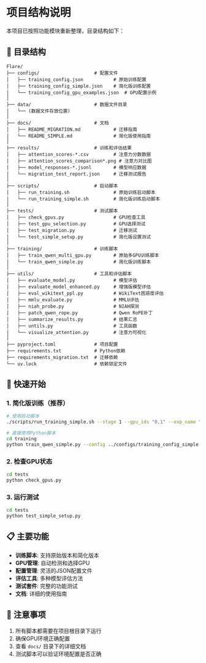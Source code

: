 # 项目结构说明

本项目已按照功能模块重新整理，目录结构如下：

## 📁 目录结构

```
Flare/
├── configs/                    # 配置文件
│   ├── training_config.json           # 原始训练配置
│   ├── training_config_simple.json    # 简化版训练配置
│   └── training_config_gpu_examples.json  # GPU配置示例
│
├── data/                       # 数据文件目录
│   └── (数据文件存放位置)
│
├── docs/                       # 文档
│   ├── README_MIGRATION.md            # 迁移指南
│   └── README_SIMPLE.md               # 简化版使用指南
│
├── results/                    # 训练和评估结果
│   ├── attention_scores-*.csv         # 注意力分数数据
│   ├── attention_scores_comparison*.png # 注意力对比图
│   ├── model_responses-*.jsonl        # 模型响应数据
│   └── migration_test_report.json     # 迁移测试报告
│
├── scripts/                    # 启动脚本
│   ├── run_training.sh                # 原始训练启动脚本
│   └── run_training_simple.sh         # 简化版训练启动脚本
│
├── tests/                      # 测试脚本
│   ├── check_gpus.py                  # GPU检查工具
│   ├── test_gpu_selection.py          # GPU选择测试
│   ├── test_migration.py              # 迁移测试
│   └── test_simple_setup.py           # 简化版设置测试
│
├── training/                   # 训练脚本
│   ├── train_qwen_multi_gpu.py        # 原始多GPU训练脚本
│   └── train_qwen_simple.py           # 简化版训练脚本
│
├── utils/                      # 工具和评估脚本
│   ├── evaluate_model.py              # 模型评估
│   ├── evaluate_model_enhanced.py     # 增强版模型评估
│   ├── eval_wikitext_ppl.py           # WikiText困惑度评估
│   ├── mmlu_evaluate.py               # MMLU评估
│   ├── niah_probe.py                  # NIAH探测
│   ├── patch_qwen_rope.py             # Qwen RoPE补丁
│   ├── summarize_results.py           # 结果汇总
│   ├── untils.py                      # 工具函数
│   └── visualize_attention.py         # 注意力可视化
│
├── pyproject.toml              # 项目配置
├── requirements.txt            # Python依赖
├── requirements_migration.txt  # 迁移依赖
└── uv.lock                     # 依赖锁定文件
```

## 🚀 快速开始

### 1. 简化版训练（推荐）
```bash
# 使用启动脚本
./scripts/run_training_simple.sh --stage 1 --gpu_ids "0,1" --exp_name "my_experiment"

# 直接使用Python脚本
cd training
python train_qwen_simple.py --config ../configs/training_config_simple.json --gpu_ids "0,1"
```

### 2. 检查GPU状态
```bash
cd tests
python check_gpus.py
```

### 3. 运行测试
```bash
cd tests
python test_simple_setup.py
```

## 📋 主要功能

- **训练脚本**: 支持原始版本和简化版本
- **GPU管理**: 自动检测和选择GPU
- **配置管理**: 灵活的JSON配置文件
- **评估工具**: 多种模型评估方法
- **测试套件**: 完整的功能测试
- **文档**: 详细的使用指南

## 📝 注意事项

1. 所有脚本都需要在项目根目录下运行
2. 确保GPU环境正确配置
3. 查看 `docs/` 目录下的详细文档
4. 测试脚本可以验证环境配置是否正确